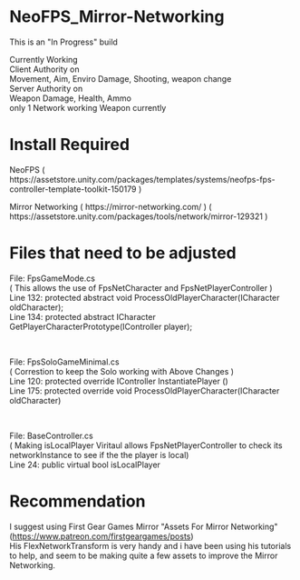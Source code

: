 # NeoFPS_Mirror-Networking

This is an "In Progress" build
<p>
Currently Working<br>
Client Authority on<br>
Movement, Aim, Enviro Damage, Shooting, weapon change<br>
Server Authority on<br>
Weapon Damage, Health, Ammo<br>
only 1 Network working Weapon currently
</p>


# Install Required
<p>NeoFPS ( https://assetstore.unity.com/packages/templates/systems/neofps-fps-controller-template-toolkit-150179 )</p>
<p>Mirror Networking ( https://mirror-networking.com/ ) ( https://assetstore.unity.com/packages/tools/network/mirror-129321 )</p>

# Files that need to be adjusted 
<p>File: FpsGameMode.cs<br>
( This allows the use of FpsNetCharacter and FpsNetPlayerController )<br>
Line 132: protected abstract void ProcessOldPlayerCharacter(ICharacter oldCharacter);<br>
Line 134: protected abstract ICharacter GetPlayerCharacterPrototype(IController player);</p>
<br>
<p>File: FpsSoloGameMinimal.cs<br>
( Correstion to keep the Solo working with Above Changes )<br>
Line 120: protected override IController InstantiatePlayer ()<br>
Line 175: protected override void ProcessOldPlayerCharacter(ICharacter oldCharacter)</p>
<br>
<p>File: BaseController.cs<br>
( Making isLocalPlayer Viritaul allows FpsNetPlayerController to check its networkInstance to see if the the player is local)<br>
Line 24: public virtual bool isLocalPlayer</p>

# Recommendation 
I suggest using First Gear Games Mirror "Assets For Mirror Networking" (https://www.patreon.com/firstgeargames/posts)<br>
His FlexNetworkTransform is very handy and i have been using his tutorials to help, and seem to be making quite a few assets to improve the Mirror Networking.
